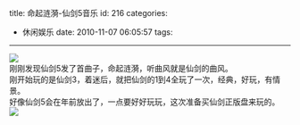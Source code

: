 title: 命起涟漪-仙剑5音乐
id: 216
categories:
  - 休闲娱乐
date: 2010-11-07 06:05:57
tags:
---

![](http://m2.img.libdd.com/farm5/2012/0822/04/F38614F211985A853837379074566A7CE0D83D8D7D8E_500_113.jpg)</img>
</br>刚刚发现仙剑5发了首曲子，命起涟漪，听曲风就是仙剑的曲风。
</br>刚开始玩的是仙剑3，着迷后，就把仙剑的1到4全玩了一次，经典，好玩，有情景。
</br>好像仙剑5会在年前放出了，一点要好好玩玩，这次准备买仙剑正版盘来玩的。
</br>[![](http://m2.img.libdd.com/farm3/174/CA8AA0A8C4DD2BF56EC8AE21C1E10FAE_200_80.PNG)</img>](http://disk.kugou.com/player/0/1/2/0/default/200/F369844BB16C3971/mini.swf)